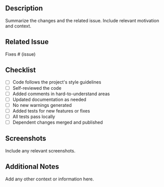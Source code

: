 ## Description

Summarize the changes and the related issue. Include relevant motivation and context.

## Related Issue

Fixes # (issue)

## Checklist

- [ ] Code follows the project's style guidelines
- [ ] Self-reviewed the code
- [ ] Added comments in hard-to-understand areas
- [ ] Updated documentation as needed
- [ ] No new warnings generated
- [ ] Added tests for new features or fixes
- [ ] All tests pass locally
- [ ] Dependent changes merged and published

## Screenshots

Include any relevant screenshots.

## Additional Notes

Add any other context or information here.
